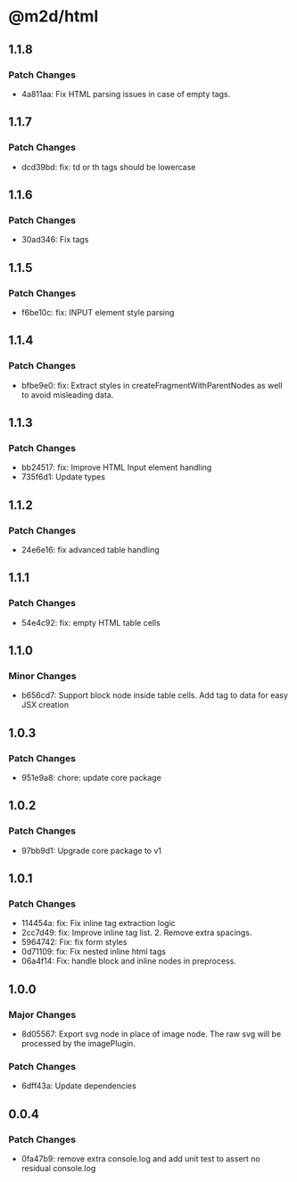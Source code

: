 # @m2d/html

## 1.1.8

### Patch Changes

- 4a811aa: Fix HTML parsing issues in case of empty tags.

## 1.1.7

### Patch Changes

- dcd39bd: fix: td or th tags should be lowercase

## 1.1.6

### Patch Changes

- 30ad346: Fix tags

## 1.1.5

### Patch Changes

- f6be10c: fix: INPUT element style parsing

## 1.1.4

### Patch Changes

- bfbe9e0: fix: Extract styles in createFragmentWithParentNodes as well to avoid misleading data.

## 1.1.3

### Patch Changes

- bb24517: fix: Improve HTML Input element handling
- 735f6d1: Update types

## 1.1.2

### Patch Changes

- 24e6e16: fix advanced table handling

## 1.1.1

### Patch Changes

- 54e4c92: fix: empty HTML table cells

## 1.1.0

### Minor Changes

- b656cd7: Support block node inside table cells. Add tag to data for easy JSX creation

## 1.0.3

### Patch Changes

- 951e9a8: chore: update core package

## 1.0.2

### Patch Changes

- 97bb9d1: Upgrade core package to v1

## 1.0.1

### Patch Changes

- 114454a: fix: Fix inline tag extraction logic
- 2cc7d49: fix: Improve inline tag list. 2. Remove extra spacings.
- 5964742: Fix: fix form styles
- 0d71109: fix: Fix nested inline html tags
- 06a4f14: Fix: handle block and inline nodes in preprocess.

## 1.0.0

### Major Changes

- 8d05567: Export svg node in place of image node. The raw svg will be processed by the imagePlugin.

### Patch Changes

- 6dff43a: Update dependencies

## 0.0.4

### Patch Changes

- 0fa47b9: remove extra console.log and add unit test to assert no residual console.log
